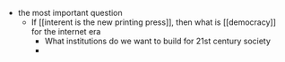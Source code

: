 - the most important question
	- If [[interent is the new printing press]], then what is [[democracy]] for the internet era
		- What institutions do we want to build for 21st century society
		- 
